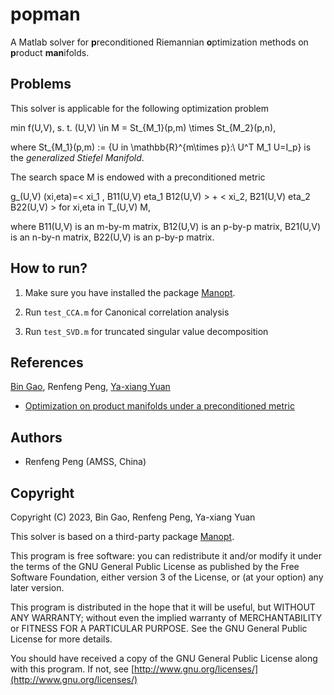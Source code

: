 # popman

A Matlab solver for **p**reconditioned Riemannian **o**ptimization methods on **p**roduct **man**ifolds.



## Problems

This solver is applicable for the following optimization problem

min f(U,V), s. t. (U,V) \in M = St\_{M_1}(p,m) \times St_{M_2}(p,n),

where St\_{M\_1}(p,m) := \{U in \mathbb{R}^{m\times p}:\ U^T M_1 U=I\_p\} is the _generalized Stiefel Manifold_. 



The search space M is endowed with a preconditioned metric

g\_(U,V) (xi,eta)=< xi_1 , B11(U,V) eta_1 B12(U,V) > + < xi_2, B21(U,V) eta_2 B22(U,V) >            for xi,eta in T\_(U,V) M,

where B11(U,V) is an m-by-m matrix, B12(U,V) is an p-by-p matrix, B21(U,V) is an n-by-n matrix, B22(U,V) is an p-by-p matrix. 



## How to run?

1. Make sure you have installed the package [Manopt](http://manopt.org). 

2. Run ``test_CCA.m`` for Canonical correlation analysis 

3. Run ``test_SVD.m`` for truncated singular value decomposition 



## References

[Bin Gao](https://www.gaobin.cc/), Renfeng Peng, [Ya-xiang Yuan](http://lsec.cc.ac.cn/~yyx/index.html)

- [Optimization on product manifolds under a preconditioned metric](https://arxiv.org/abs/2306.08873)



## Authors

- Renfeng Peng (AMSS, China)



## Copyright

Copyright (C) 2023, Bin Gao, Renfeng Peng, Ya-xiang Yuan

This solver is based on a third-party package [Manopt](http://manopt.org). 

This program is free software: you can redistribute it and/or modify it under the terms of the GNU General Public License as published by the Free Software Foundation, either version 3 of the License, or (at your option) any later version.

This program is distributed in the hope that it will be useful, but WITHOUT ANY WARRANTY; without even the implied warranty of MERCHANTABILITY or FITNESS FOR A PARTICULAR PURPOSE. See the GNU General Public License for more details.

You should have received a copy of the GNU General Public License along with this program. If not, see [http://www.gnu.org/licenses/](http://www.gnu.org/licenses/)
